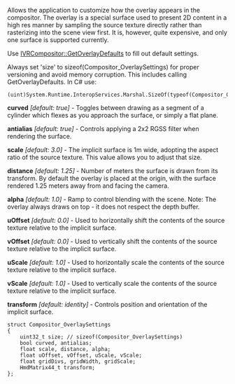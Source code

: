 Allows the application to customize how the overlay appears in the compositor.  The overlay is a special surface used to present 2D content in a high res manner by sampling the source texture directly rather than rasterizing into the scene view first.  It is, however, quite expensive, and only one surface is supported currently.

Use [IVRCompositor::GetOverlayDefaults](https://github.com/ValveSoftware/openvr/wiki/IVRCompositor::GetOverlayDefaults) to fill out default settings.

Always set 'size' to sizeof(Compositor_OverlaySettings) for proper versioning and avoid memory corruption.  This includes calling GetOverlayDefaults.  In C# use:

	(uint)System.Runtime.InteropServices.Marshal.SizeOf(typeof(Compositor_OverlaySettings));

**curved** _[default: true]_ - Toggles between drawing as a segment of a cylinder which flexes as you approach the surface, or simply a flat plane.

**antialias** _[default: true]_ - Controls applying a 2x2 RGSS filter when rendering the surface.

**scale** _[default: 3.0]_ - The implicit surface is 1m wide, adopting the aspect ratio of the source texture.  This value allows you to adjust that size.

**distance** _[default: 1.25]_ - Number of meters the surface is drawn from its transform.  By default the overlay is placed at the origin, with the surface rendered 1.25 meters away from and facing the camera.

**alpha** _[default: 1.0]_ - Ramp to control blending with the scene.  Note: The overlay always draws on top - it does not respect the depth buffer.

**uOffset** _[default: 0.0]_ - Used to horizontally shift the contents of the source texture relative to the implicit surface.

**vOffset** _[default: 0.0]_ - Used to vertically shift the contents of the source texture relative to the implicit surface.

**uScale** _[default: 1.0]_ - Used to horizontally scale the contents of the source texture relative to the implicit surface.

**vScale** _[default: 1.0]_ - Used to vertically scale the contents of the source texture relative to the implicit surface.

**transform** _[default: identity]_ - Controls position and orientation of the implicit surface.

	struct Compositor_OverlaySettings
	{
		uint32_t size; // sizeof(Compositor_OverlaySettings)
		bool curved, antialias;
		float scale, distance, alpha;
		float uOffset, vOffset, uScale, vScale;
		float gridDivs, gridWidth, gridScale;
		HmdMatrix44_t transform;
	};